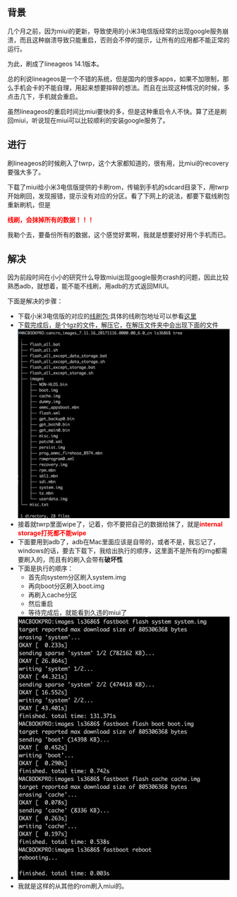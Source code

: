 ## 背景

 几个月之前，因为miui的更新，导致使用的小米3电信版经常的出现google服务崩溃，而且这种崩溃导致只能重启，否则会不停的提示，让所有的应用都不能正常的运行。

为此，刷成了lineageos 14.1版本。

总的利说lineageos是一个不错的系统，但是国内的很多apps，如果不加限制，那么手机会卡的不能自理，用起来想要摔碎的想法。而且在出现这种情况的时候，多点击几下，手机就会重启。

虽然lineageos的重启时间比miui要快的多，但是这种重启令人不快。算了还是刷回miui，听说现在miui可以比较顺利的安装google服务了。

## 进行

刷lineageos的时候刷入了twrp，这个大家都知道的，很有用，比miui的recovery要强大多了。

下载了miui给小米3电信版提供的卡刷rom，传输到手机的sdcard目录下，用twrp开始刷回，发现报错，提示没有对应的分区。看了下网上的说法，都要下载线刷包重新刷机，但是

<font color='red'><b>线刷，会抹掉所有的数据！！！</b></font>

我勒个去，要备份所有的数据，这个感觉好累啊，我就是想要好好用个手机而已。

## 解决

因为前段时间在小小的研究什么导致miui出现google服务crash的问题，因此比较熟悉adb，就想着，能不能不线刷，用adb的方式返回MIUI。

下面是解决的步骤：

- 下载小米3电信版的对应的[线刷包](http://bigota.d.miui.com/7.11.16/cancro_images_7.11.16_20171116.0000.00_6.0_cn_34170842a7.tgz);具体的线刷包地址可以参看[这里](https://www.miui.com/shuaji-393.html)
- 下载完成后，是个tgz的文件，解压它，在解压文件夹中会出现下面的文件![线刷包解压文件](/images/tupian/线刷包文件列表.jpg)
- 接着就twrp里面wipe了，记着，你不要把自己的数据给抹了，就是<font color='red'><b>internal storage打死都不能wipe</b></font>
- 下面要用到adb了，adb在Mac里面应该是自带的，或者不是，我忘记了，windows的话，要去下载下，我给出执行的顺序，这里面不是所有的img都需要刷入的，而且有的刷入会带有<b>破坏性</b>
- 下面是执行的顺序：
  - 首先向system分区刷入system.img
  - 再向boot分区刷入boot.img
  - 再刷入cache分区
  - 然后重启
  - 等待完成后，就能看到久违的miui了
- ![执行步骤](/images/tupian/执行步骤.jpg)
- 我就是这样的从其他的rom刷入miui的。

